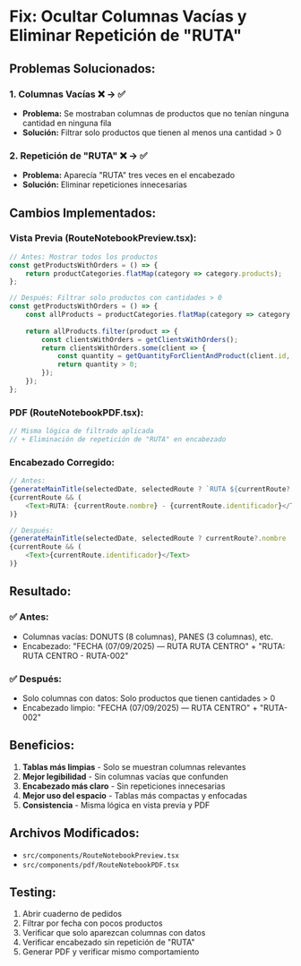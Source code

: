 # Fix: Ocultar Columnas Vacías y Eliminar Repetición de "RUTA"

## Problemas Solucionados:

### 1. **Columnas Vacías** ❌ → ✅
- **Problema:** Se mostraban columnas de productos que no tenían ninguna cantidad en ninguna fila
- **Solución:** Filtrar solo productos que tienen al menos una cantidad > 0

### 2. **Repetición de "RUTA"** ❌ → ✅
- **Problema:** Aparecía "RUTA" tres veces en el encabezado
- **Solución:** Eliminar repeticiones innecesarias

## Cambios Implementados:

### **Vista Previa (RouteNotebookPreview.tsx):**
```typescript
// Antes: Mostrar todos los productos
const getProductsWithOrders = () => {
    return productCategories.flatMap(category => category.products);
};

// Después: Filtrar solo productos con cantidades > 0
const getProductsWithOrders = () => {
    const allProducts = productCategories.flatMap(category => category.products);
    
    return allProducts.filter(product => {
        const clientsWithOrders = getClientsWithOrders();
        return clientsWithOrders.some(client => {
            const quantity = getQuantityForClientAndProduct(client.id, product.id);
            return quantity > 0;
        });
    });
};
```

### **PDF (RouteNotebookPDF.tsx):**
```typescript
// Misma lógica de filtrado aplicada
// + Eliminación de repetición de "RUTA" en encabezado
```

### **Encabezado Corregido:**
```typescript
// Antes:
{generateMainTitle(selectedDate, selectedRoute ? `RUTA ${currentRoute?.nombre}` : 'TODAS LAS RUTAS')}
{currentRoute && (
    <Text>RUTA: {currentRoute.nombre} - {currentRoute.identificador}</Text>
)}

// Después:
{generateMainTitle(selectedDate, selectedRoute ? currentRoute?.nombre : 'TODAS LAS RUTAS')}
{currentRoute && (
    <Text>{currentRoute.identificador}</Text>
)}
```

## Resultado:

### ✅ **Antes:**
- Columnas vacías: DONUTS (8 columnas), PANES (3 columnas), etc.
- Encabezado: "FECHA (07/09/2025) — RUTA RUTA CENTRO" + "RUTA: RUTA CENTRO - RUTA-002"

### ✅ **Después:**
- Solo columnas con datos: Solo productos que tienen cantidades > 0
- Encabezado limpio: "FECHA (07/09/2025) — RUTA CENTRO" + "RUTA-002"

## Beneficios:

1. **Tablas más limpias** - Solo se muestran columnas relevantes
2. **Mejor legibilidad** - Sin columnas vacías que confunden
3. **Encabezado más claro** - Sin repeticiones innecesarias
4. **Mejor uso del espacio** - Tablas más compactas y enfocadas
5. **Consistencia** - Misma lógica en vista previa y PDF

## Archivos Modificados:

- `src/components/RouteNotebookPreview.tsx`
- `src/components/pdf/RouteNotebookPDF.tsx`

## Testing:

1. Abrir cuaderno de pedidos
2. Filtrar por fecha con pocos productos
3. Verificar que solo aparezcan columnas con datos
4. Verificar encabezado sin repetición de "RUTA"
5. Generar PDF y verificar mismo comportamiento
